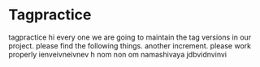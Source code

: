 # Tagpractice
tagpractice
hi every one we are going to maintain the tag versions in our project.
please find the following things.
another increment.
please work properly
ienveivneivnev
h nom non
om namashivaya
jdbvidnvinvi
